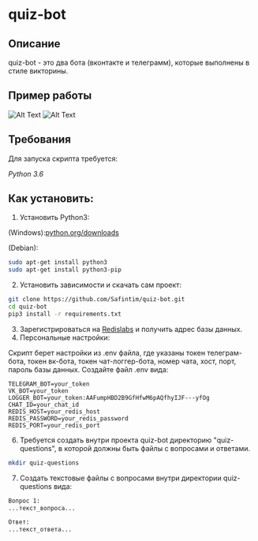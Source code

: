 # quiz-bot

## Описание
quiz-bot - это два бота (вконтакте и телеграмм), которые выполнены в стиле викторины.



## Пример работы
![Alt Text](http://ipic.su/img/img7/fs/quiz-telebot.1559418673.gif)
![Alt Text](http://ipic.su/img/img7/fs/quiz-vkbot.1559418740.gif)


## Требования

Для запуска скрипта требуется:

*Python 3.6*


## Как установить:

1. Установить Python3:

(Windows):[python.org/downloads](https://www.python.org/downloads/windows/)

(Debian):
```sh
sudo apt-get install python3
sudo apt-get install python3-pip
```
2. Установить зависимости и скачать сам проект:

```sh
git clone https://github.com/Safintim/quiz-bot.git
cd quiz-bot
pip3 install -r requirements.txt
```

3. Зарегистрироваться на [Redislabs](https://redislabs.com/) и получить адрес базы данных.
4. Персональные настройки:

Скрипт берет настройки из .env файла, где указаны токен телеграм-бота, токен вк-бота, 
токен чат-логгер-бота, номер чата, хост, порт, пароль базы данных. Создайте файл .env вида:

```.env
TELEGRAM_BOT=your_token
VK_BOT=your_token
LOGGER_BOT=your_token:AAFumpHBD2B9GfHfwM6pAQfhyIJF---yfOg
CHAT_ID=your_chat_id
REDIS_HOST=your_redis_host
REDIS_PASSWORD=your_redis_password
REDIS_PORT=your_redis_port
```

6. Требуется создать внутри проекта quiz-bot директорию "quiz-questions", в которой должны быть файлы с вопросами
и ответами.
 
```sh
mkdir quiz-questions
```
7. Создать текстовые файлы с вопросами внутри директории quiz-questions вида:

```markdown
Вопрос 1:
...текст_вопроса...

Ответ:
...текст_ответа...
```
